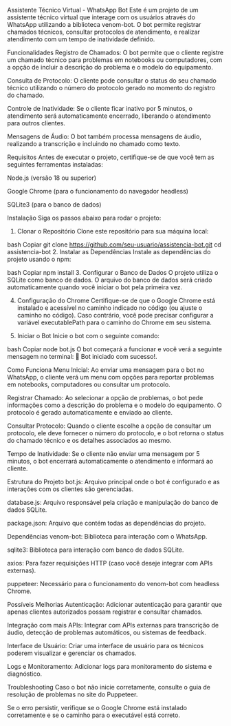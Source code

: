 Assistente Técnico Virtual - WhatsApp Bot
Este é um projeto de um assistente técnico virtual que interage com os usuários através do WhatsApp utilizando a biblioteca venom-bot. O bot permite registrar chamados técnicos, consultar protocolos de atendimento, e realizar atendimento com um tempo de inatividade definido.

Funcionalidades
Registro de Chamados: O bot permite que o cliente registre um chamado técnico para problemas em notebooks ou computadores, com a opção de incluir a descrição do problema e o modelo do equipamento.

Consulta de Protocolo: O cliente pode consultar o status do seu chamado técnico utilizando o número do protocolo gerado no momento do registro do chamado.

Controle de Inatividade: Se o cliente ficar inativo por 5 minutos, o atendimento será automaticamente encerrado, liberando o atendimento para outros clientes.

Mensagens de Áudio: O bot também processa mensagens de áudio, realizando a transcrição e incluindo no chamado como texto.

Requisitos
Antes de executar o projeto, certifique-se de que você tem as seguintes ferramentas instaladas:

Node.js (versão 18 ou superior)

Google Chrome (para o funcionamento do navegador headless)

SQLite3 (para o banco de dados)

Instalação
Siga os passos abaixo para rodar o projeto:

1. Clonar o Repositório
Clone este repositório para sua máquina local:

bash
Copiar
git clone https://github.com/seu-usuario/assistencia-bot.git
cd assistencia-bot
2. Instalar as Dependências
Instale as dependências do projeto usando o npm:

bash
Copiar
npm install
3. Configurar o Banco de Dados
O projeto utiliza o SQLite como banco de dados. O arquivo do banco de dados será criado automaticamente quando você iniciar o bot pela primeira vez.

4. Configuração do Chrome
Certifique-se de que o Google Chrome está instalado e acessível no caminho indicado no código (ou ajuste o caminho no código). Caso contrário, você pode precisar configurar a variável executablePath para o caminho do Chrome em seu sistema.

5. Iniciar o Bot
Inicie o bot com o seguinte comando:

bash
Copiar
node bot.js
O bot começará a funcionar e você verá a seguinte mensagem no terminal: 🚀 Bot iniciado com sucesso!.

Como Funciona
Menu Inicial: Ao enviar uma mensagem para o bot no WhatsApp, o cliente verá um menu com opções para reportar problemas em notebooks, computadores ou consultar um protocolo.

Registrar Chamado: Ao selecionar a opção de problemas, o bot pede informações como a descrição do problema e o modelo do equipamento. O protocolo é gerado automaticamente e enviado ao cliente.

Consultar Protocolo: Quando o cliente escolhe a opção de consultar um protocolo, ele deve fornecer o número do protocolo, e o bot retorna o status do chamado técnico e os detalhes associados ao mesmo.

Tempo de Inatividade: Se o cliente não enviar uma mensagem por 5 minutos, o bot encerrará automaticamente o atendimento e informará ao cliente.

Estrutura do Projeto
bot.js: Arquivo principal onde o bot é configurado e as interações com os clientes são gerenciadas.

database.js: Arquivo responsável pela criação e manipulação do banco de dados SQLite.

package.json: Arquivo que contém todas as dependências do projeto.

Dependências
venom-bot: Biblioteca para interação com o WhatsApp.

sqlite3: Biblioteca para interação com banco de dados SQLite.

axios: Para fazer requisições HTTP (caso você deseje integrar com APIs externas).

puppeteer: Necessário para o funcionamento do venom-bot com headless Chrome.

Possíveis Melhorias
Autenticação: Adicionar autenticação para garantir que apenas clientes autorizados possam registrar e consultar chamados.

Integração com mais APIs: Integrar com APIs externas para transcrição de áudio, detecção de problemas automáticos, ou sistemas de feedback.

Interface de Usuário: Criar uma interface de usuário para os técnicos poderem visualizar e gerenciar os chamados.

Logs e Monitoramento: Adicionar logs para monitoramento do sistema e diagnóstico.

Troubleshooting
Caso o bot não inicie corretamente, consulte o guia de resolução de problemas no site do Puppeteer.

Se o erro persistir, verifique se o Google Chrome está instalado corretamente e se o caminho para o executável está correto.